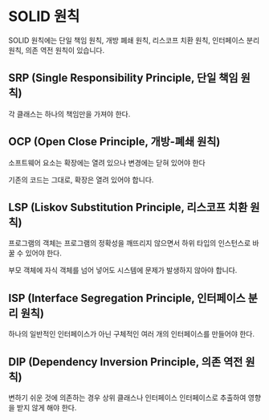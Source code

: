 # SOLID 원칙

SOLID 원칙에는 단일 책임 원칙, 개방 폐쇄 원칙, 리스코프 치환 원칙, 인터페이스 분리 원칙, 의존 역전 원칙이 있습니다.

## SRP (Single Responsibility Principle, 단일 책임 원칙)

각 클래스는 하나의 책임만을 가져야 한다.

## OCP (Open Close Principle, 개방-폐쇄 원칙)

소프트웨어 요소는 확장에는 열려 있으나 변경에는 닫혀 있어야 한다

기존의 코드는 그대로, 확장은 열려 있어야 합니다.

## LSP (Liskov Substitution Principle, 리스코프 치환 원칙)

프로그램의 객체는 프로그램의 정확성을 깨뜨리지 않으면서 하위 타입의 인스턴스로 바꿀 수 있어야 한다.

부모 객체에 자식 객체를 넘어 넣어도 시스템에 문제가 발생하지 않아야 합니다.

## ISP (Interface Segregation Principle, 인터페이스 분리 원칙)

하나의 일반적인 인터페이스가 아닌 구체적인 여러 개의 인터페이스를 만들어야 한다.

## DIP (Dependency Inversion Principle, 의존 역전 원칙)

변하기 쉬운 것에 의존하는 경우 상위 클래스나 인터페이스 인터페이스로 추출하여 영향을 받지 않게 해야 한다.
